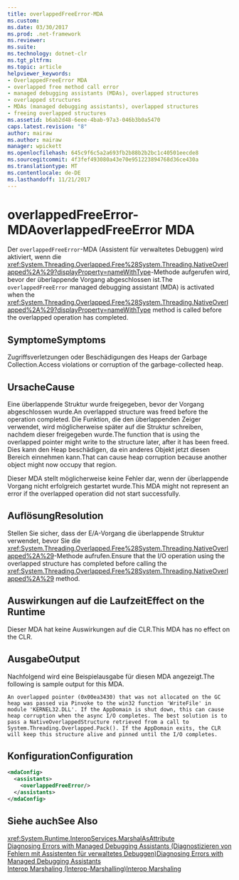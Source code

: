 ```yaml
---
title: overlappedFreeError-MDA
ms.custom: 
ms.date: 03/30/2017
ms.prod: .net-framework
ms.reviewer: 
ms.suite: 
ms.technology: dotnet-clr
ms.tgt_pltfrm: 
ms.topic: article
helpviewer_keywords:
- OverlappedFreeError MDA
- overlapped free method call error
- managed debugging assistants (MDAs), overlapped structures
- overlapped structures
- MDAs (managed debugging assistants), overlapped structures
- freeing overlapped structures
ms.assetid: b6ab2d48-6eee-4bab-97a3-046b3b0a5470
caps.latest.revision: "8"
author: mairaw
ms.author: mairaw
manager: wpickett
ms.openlocfilehash: 645c9f6c5a2a693fb2b88b2b2bc1c40501eecde8
ms.sourcegitcommit: 4f3fef493080a43e70e951223894768d36ce430a
ms.translationtype: MT
ms.contentlocale: de-DE
ms.lasthandoff: 11/21/2017
---
```

# <a name="overlappedfreeerror-mda"></a><span data-ttu-id="4fd65-102">overlappedFreeError-MDA</span><span class="sxs-lookup"><span data-stu-id="4fd65-102">overlappedFreeError MDA</span></span>
<span data-ttu-id="4fd65-103">Der `overlappedFreeError`-MDA (Assistent für verwaltetes Debuggen) wird aktiviert, wenn die <xref:System.Threading.Overlapped.Free%28System.Threading.NativeOverlapped%2A%29?displayProperty=nameWithType>-Methode aufgerufen wird, bevor der überlappende Vorgang abgeschlossen ist.</span><span class="sxs-lookup"><span data-stu-id="4fd65-103">The `overlappedFreeError` managed debugging assistant (MDA) is activated when the <xref:System.Threading.Overlapped.Free%28System.Threading.NativeOverlapped%2A%29?displayProperty=nameWithType> method is called before the overlapped operation has completed.</span></span>  
  
## <a name="symptoms"></a><span data-ttu-id="4fd65-104">Symptome</span><span class="sxs-lookup"><span data-stu-id="4fd65-104">Symptoms</span></span>  
 <span data-ttu-id="4fd65-105">Zugriffsverletzungen oder Beschädigungen des Heaps der Garbage Collection.</span><span class="sxs-lookup"><span data-stu-id="4fd65-105">Access violations or corruption of the garbage-collected heap.</span></span>  
  
## <a name="cause"></a><span data-ttu-id="4fd65-106">Ursache</span><span class="sxs-lookup"><span data-stu-id="4fd65-106">Cause</span></span>  
 <span data-ttu-id="4fd65-107">Eine überlappende Struktur wurde freigegeben, bevor der Vorgang abgeschlossen wurde.</span><span class="sxs-lookup"><span data-stu-id="4fd65-107">An overlapped structure was freed before the operation completed.</span></span> <span data-ttu-id="4fd65-108">Die Funktion, die den überlappenden Zeiger verwendet, wird möglicherweise später auf die Struktur schreiben, nachdem dieser freigegeben wurde.</span><span class="sxs-lookup"><span data-stu-id="4fd65-108">The function that is using the overlapped pointer might write to the structure later, after it has been freed.</span></span> <span data-ttu-id="4fd65-109">Dies kann den Heap beschädigen, da ein anderes Objekt jetzt diesen Bereich einnehmen kann.</span><span class="sxs-lookup"><span data-stu-id="4fd65-109">That can cause heap corruption because another object might now occupy that region.</span></span>  
  
 <span data-ttu-id="4fd65-110">Dieser MDA stellt möglicherweise keine Fehler dar, wenn der überlappende Vorgang nicht erfolgreich gestartet wurde.</span><span class="sxs-lookup"><span data-stu-id="4fd65-110">This MDA might not represent an error if the overlapped operation did not start successfully.</span></span>  
  
## <a name="resolution"></a><span data-ttu-id="4fd65-111">Auflösung</span><span class="sxs-lookup"><span data-stu-id="4fd65-111">Resolution</span></span>  
 <span data-ttu-id="4fd65-112">Stellen Sie sicher, dass der E/A-Vorgang die überlappende Struktur verwendet, bevor Sie die <xref:System.Threading.Overlapped.Free%28System.Threading.NativeOverlapped%2A%29>-Methode aufrufen.</span><span class="sxs-lookup"><span data-stu-id="4fd65-112">Ensure that the I/O operation using the overlapped structure has completed before calling the <xref:System.Threading.Overlapped.Free%28System.Threading.NativeOverlapped%2A%29> method.</span></span>  
  
## <a name="effect-on-the-runtime"></a><span data-ttu-id="4fd65-113">Auswirkungen auf die Laufzeit</span><span class="sxs-lookup"><span data-stu-id="4fd65-113">Effect on the Runtime</span></span>  
 <span data-ttu-id="4fd65-114">Dieser MDA hat keine Auswirkungen auf die CLR.</span><span class="sxs-lookup"><span data-stu-id="4fd65-114">This MDA has no effect on the CLR.</span></span>  
  
## <a name="output"></a><span data-ttu-id="4fd65-115">Ausgabe</span><span class="sxs-lookup"><span data-stu-id="4fd65-115">Output</span></span>  
 <span data-ttu-id="4fd65-116">Nachfolgend wird eine Beispielausgabe für diesen MDA angezeigt.</span><span class="sxs-lookup"><span data-stu-id="4fd65-116">The following is sample output for this MDA.</span></span>  
  
 `An overlapped pointer (0x00ea3430) that was not allocated on the GC heap was passed via Pinvoke to the win32 function 'WriteFile' in module 'KERNEL32.DLL'. If the AppDomain is shut down, this can cause heap corruption when the async I/O completes. The best solution is to pass a NativeOverlappedStructure retrieved from a call to System.Threading.Overlapped.Pack(). If the AppDomain exits, the CLR will keep this structure alive and pinned until the I/O completes.`  
  
## <a name="configuration"></a><span data-ttu-id="4fd65-117">Konfiguration</span><span class="sxs-lookup"><span data-stu-id="4fd65-117">Configuration</span></span>  
  
```xml  
<mdaConfig>  
  <assistants>  
    <overlappedFreeError/>  
  </assistants>  
</mdaConfig>  
```  
  
## <a name="see-also"></a><span data-ttu-id="4fd65-118">Siehe auch</span><span class="sxs-lookup"><span data-stu-id="4fd65-118">See Also</span></span>  
 <xref:System.Runtime.InteropServices.MarshalAsAttribute>  
 [<span data-ttu-id="4fd65-119">Diagnosing Errors with Managed Debugging Assistants (Diagnostizieren von Fehlern mit Assistenten für verwaltetes Debuggen)</span><span class="sxs-lookup"><span data-stu-id="4fd65-119">Diagnosing Errors with Managed Debugging Assistants</span></span>](../../../docs/framework/debug-trace-profile/diagnosing-errors-with-managed-debugging-assistants.md)  
 [<span data-ttu-id="4fd65-120">Interop Marshaling (Interop-Marshalling)</span><span class="sxs-lookup"><span data-stu-id="4fd65-120">Interop Marshaling</span></span>](../../../docs/framework/interop/interop-marshaling.md)
